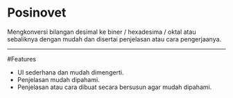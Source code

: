 # Posinovet
Mengkonversi bilangan desimal ke biner / hexadesima / oktal atau sebaliknya dengan mudah dan disertai penjelasan atau cara pengerjaanya.
<hr>

#Features
 - UI sederhana dan mudah dimengerti.
 - Penjelasan mudah dipahami.
 - Penjelasan atau cara dibuat secara bersusun agar mudah dipahami.

